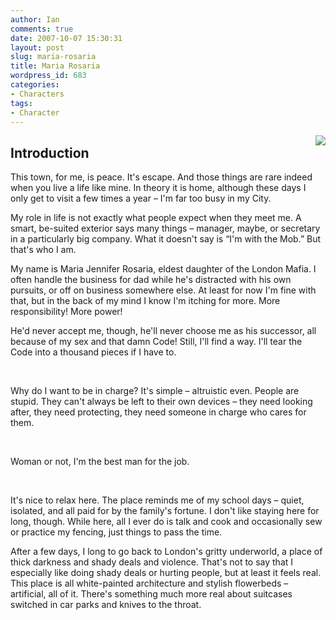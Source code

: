 ```yaml
---
author: Ian
comments: true
date: 2007-10-07 15:30:31
layout: post
slug: maria-rosaria
title: Maria Rosaria
wordpress_id: 683
categories:
- Characters
tags:
- Character
---
```


<p><img src="//files.ianrenton.com/images/portraits/maria.png" style="float:right" /></p>
<div>
<h2>Introduction</h2>
<p>This town, for me, is peace. It&#039;s escape. And those things are rare indeed when you live a life like mine. In theory it is home, although these days I only get to visit a few times a year – I&#039;m far too busy in my City.</p>
<p>My role in life is not exactly what people expect when they meet me. A smart, be-suited exterior says many things – manager, maybe, or secretary in a particularly big company. What it doesn&#039;t say is “I&#039;m with the Mob.” But that&#039;s who I am.</p>
<p>My name is Maria Jennifer Rosaria, eldest daughter of the London Mafia. I often handle the business for dad while he&#039;s distracted with his own pursuits, or off on business somewhere else. At least for now I&#039;m fine with that, but in the back of my mind I know I&#039;m itching for more. More responsibility! More power!</p>
<p>He&#039;d never accept me, though, he&#039;ll never choose me as his successor, all because of my sex and that damn Code! Still, I&#039;ll find a way. I&#039;ll tear the Code into a thousand pieces if I have to.</p>
<p><br /></p>
<p>Why do I want to be in charge? It&#039;s simple – altruistic even. People are stupid. They can&#039;t always be left to their own devices – they need looking after, they need protecting, they need someone in charge who cares for them.</p>
<p><br /></p>
<p>Woman or not, I&#039;m the best man for the job.</p>
<p><br /></p>
<p>It&#039;s nice to relax here. The place reminds me of my school days – quiet, isolated, and all paid for by the family&#039;s fortune. I don&#039;t like staying here for long, though. While here, all I ever do is talk and cook and occasionally sew or practice my fencing, just things to pass the time.</p>
<p>After a few days, I long to go back to London&#039;s gritty underworld, a place of thick darkness and shady deals and violence. That&#039;s not to say that I especially like doing shady deals or hurting people, but at least it feels real. This place is all white-painted architecture and stylish flowerbeds – artificial, all of it. There&#039;s something much more real about suitcases switched in car parks and knives to the throat.</p>
</div>